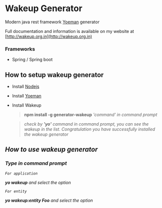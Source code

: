# Wakeup Generator
Modern java rest framework [Yoeman](http://yeoman.io/) generator

Full documentation and information is available on my website at [http://wakeup.org.in](http://wakeup.org.in)

### Frameworks
- Spring / Spring boot

## How to setup wakeup generator
- Install [Nodejs](https://nodejs.org/)
- Install [Yoeman](http://yeoman.io/)
- Install Wakeup

    > **npm install -g generator-wakeup** <i>'command' in command prompt<i>

    > check by **'yo'** cammand in command prompt, you can see the wakeup in the list. <i>Congratulation you have successfully installed the wakeup generator<i>

## How to use wakeup generator
### Type in command prompt
`For application`

**yo wakeup** and select the option

`For entity`

**yo wakeup:entity Foo** and select the option
